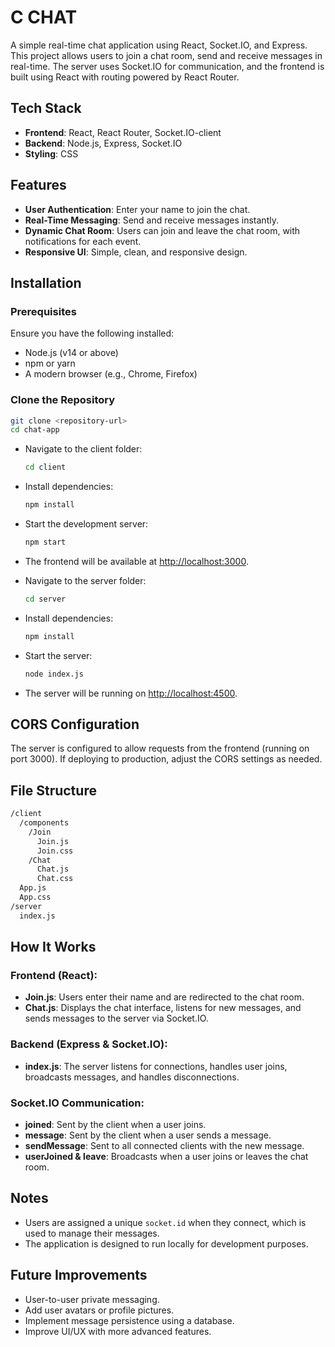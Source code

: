 # C CHAT

A simple real-time chat application using React, Socket.IO, and Express. This project allows users to join a chat room, send and receive messages in real-time. The server uses Socket.IO for communication, and the frontend is built using React with routing powered by React Router.

## Tech Stack

- **Frontend**: React, React Router, Socket.IO-client
- **Backend**: Node.js, Express, Socket.IO
- **Styling**: CSS

## Features

- **User Authentication**: Enter your name to join the chat.
- **Real-Time Messaging**: Send and receive messages instantly.
- **Dynamic Chat Room**: Users can join and leave the chat room, with notifications for each event.
- **Responsive UI**: Simple, clean, and responsive design.

## Installation

### Prerequisites

Ensure you have the following installed:
- Node.js (v14 or above)
- npm or yarn
- A modern browser (e.g., Chrome, Firefox)

### Clone the Repository

```bash
git clone <repository-url>
cd chat-app
```

- Navigate to the client folder:
    ```bash
    cd client
    ```
- Install dependencies:
    ```bash
    npm install
    ```
- Start the development server:
    ```bash
    npm start
    ```
- The frontend will be available at [http://localhost:3000](http://localhost:3000).

- Navigate to the server folder:
    ```bash
    cd server
    ```
- Install dependencies:
    ```bash
    npm install
    ```
- Start the server:
    ```bash
    node index.js
    ```
- The server will be running on [http://localhost:4500](http://localhost:4500).

## CORS Configuration

The server is configured to allow requests from the frontend (running on port 3000). If deploying to production, adjust the CORS settings as needed.

## File Structure

```bash
/client
  /components
    /Join
      Join.js
      Join.css
    /Chat
      Chat.js
      Chat.css
  App.js
  App.css
/server
  index.js
```

## How It Works

### Frontend (React):

- **Join.js**: Users enter their name and are redirected to the chat room.
- **Chat.js**: Displays the chat interface, listens for new messages, and sends messages to the server via Socket.IO.

### Backend (Express & Socket.IO):

- **index.js**: The server listens for connections, handles user joins, broadcasts messages, and handles disconnections.

### Socket.IO Communication:

- **joined**: Sent by the client when a user joins.
- **message**: Sent by the client when a user sends a message.
- **sendMessage**: Sent to all connected clients with the new message.
- **userJoined & leave**: Broadcasts when a user joins or leaves the chat room.

## Notes

- Users are assigned a unique `socket.id` when they connect, which is used to manage their messages.
- The application is designed to run locally for development purposes.

## Future Improvements

- User-to-user private messaging.
- Add user avatars or profile pictures.
- Implement message persistence using a database.
- Improve UI/UX with more advanced features.